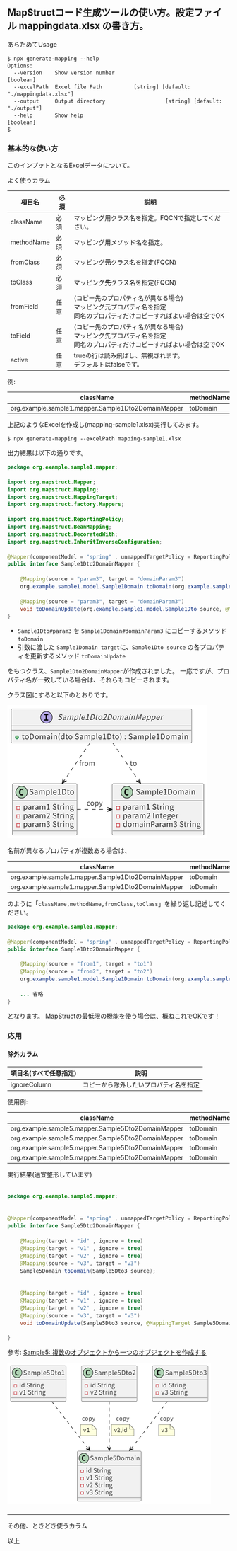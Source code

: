 
## MapStructコード生成ツールの使い方。設定ファイル mappingdata.xlsx の書き方。

あらためてUsage

```console
$ npx generate-mapping --help
Options:
  --version    Show version number                                     [boolean]
  --excelPath  Excel file Path          [string] [default: "./mappingdata.xlsx"]
  --output     Output directory                   [string] [default: "./output"]
  --help       Show help                                               [boolean]
$ 
```


### 基本的な使い方

このインプットとなるExcelデータについて。

よく使うカラム

|項目名|必須|説明|
|--|--|--|
|className|必須|マッピング用クラス名を指定。FQCNで指定してください。|
|methodName|必須|マッピング用メソッド名を指定。|
|fromClass|必須|マッピング**元**クラス名を指定(FQCN)|
|toClass|必須|マッピング**先**クラス名を指定(FQCN)|
|fromField|任意|(コピー先のプロパティ名が異なる場合)<br />マッピング元プロパティ名を指定<br />同名のプロパティだけコピーすればよい場合は空でOK|
|toField|任意|(コピー先のプロパティ名が異なる場合)<br />マッピング先プロパティ名を指定<br />同名のプロパティだけコピーすればよい場合は空でOK|
|active|任意|trueの行は読み飛ばし、無視されます。<br/>デフォルトはfalseです。|



例:

| className                                          | methodName | fromClass                            | toClass                                 | fromField | toField      |
| -------------------------------------------------- | ---------- | ------------------------------------ | --------------------------------------- | --------- | ------------ |
| org.example.sample1.mapper.Sample1Dto2DomainMapper | toDomain   | org.example.sample1.model.Sample1Dto | org.example.sample1.model.Sample1Domain | param3    | domainParam3 |

上記のようなExcelを作成し(mapping-sample1.xlsx)実行してみます。


```console
$ npx generate-mapping --excelPath mapping-sample1.xlsx 
```

出力結果は以下の通りです。

```java
package org.example.sample1.mapper;

import org.mapstruct.Mapper;
import org.mapstruct.Mapping;
import org.mapstruct.MappingTarget;
import org.mapstruct.factory.Mappers;

import org.mapstruct.ReportingPolicy;
import org.mapstruct.BeanMapping;
import org.mapstruct.DecoratedWith;
import org.mapstruct.InheritInverseConfiguration;

@Mapper(componentModel = "spring" , unmappedTargetPolicy = ReportingPolicy.WARN  )
public interface Sample1Dto2DomainMapper {

    @Mapping(source = "param3", target = "domainParam3")
    org.example.sample1.model.Sample1Domain toDomain(org.example.sample1.model.Sample1Dto source);

    @Mapping(source = "param3", target = "domainParam3")
    void toDomainUpdate(org.example.sample1.model.Sample1Dto source, @MappingTarget org.example.sample1.model.Sample1Domain target);
}
```


- ``Sample1Dto#param3`` を ``Sample1Domain#domainParam3`` にコピーするメソッド ``toDomain``
- 引数に渡した ``Sample1Domain target``に、``Sample1Dto source`` の各プロパティを更新するメソッド ``toDomainUpdate``

をもつクラス、``Sample1Dto2DomainMapper``が作成されました。
一応ですが、プロパティ名が一致している場合は、それらもコピーされます。

 クラス図にすると以下のとおりです。
 
![alt text](sample1.png)


名前が異なるプロパティが複数ある場合は、


| className                                          | methodName | fromClass                            | toClass                                 | fromField | toField |
| -------------------------------------------------- | ---------- | ------------------------------------ | --------------------------------------- | --------- | ------- |
| org.example.sample1.mapper.Sample1Dto2DomainMapper | toDomain   | org.example.sample1.model.Sample1Dto | org.example.sample1.model.Sample1Domain | from1     | to1     |
| org.example.sample1.mapper.Sample1Dto2DomainMapper | toDomain   | org.example.sample1.model.Sample1Dto | org.example.sample1.model.Sample1Domain | from2     | to2     |

のように「``className,methodName,fromClass,toClass``」を繰り返し記述してください。


```java
package org.example.sample1.mapper;

@Mapper(componentModel = "spring" , unmappedTargetPolicy = ReportingPolicy.WARN  )
public interface Sample1Dto2DomainMapper {

    @Mapping(source = "from1", target = "to1")
    @Mapping(source = "from2", target = "to2")
    org.example.sample1.model.Sample1Domain toDomain(org.example.sample1.model.Sample1Dto source);

    ... 省略
}
```

となります。
MapStructの最低限の機能を使う場合は、概ねこれでOKです！



### 応用

#### 除外カラム

| 項目名(すべて任意指定) | 説明                                   |
| ---------------------- | -------------------------------------- |
| ignoreColumn           | コピーから除外したいプロパティ名を指定 |


使用例:


| className                                          | methodName | fromClass                             | toClass                                 | fromField | toField | ignoreColumn |
| -------------------------------------------------- | ---------- | ------------------------------------- | --------------------------------------- | --------- | ------- | ------------ |
| org.example.sample5.mapper.Sample5Dto2DomainMapper | toDomain   | org.example.sample5.model.Sample5Dto3 | org.example.sample5.model.Sample5Domain |           |         | id           |
| org.example.sample5.mapper.Sample5Dto2DomainMapper | toDomain   | org.example.sample5.model.Sample5Dto3 | org.example.sample5.model.Sample5Domain |           |         | v1           |
| org.example.sample5.mapper.Sample5Dto2DomainMapper | toDomain   | org.example.sample5.model.Sample5Dto3 | org.example.sample5.model.Sample5Domain |           |         | v2           |
| org.example.sample5.mapper.Sample5Dto2DomainMapper | toDomain   | org.example.sample5.model.Sample5Dto3 | org.example.sample5.model.Sample5Domain | v3        | v3      |              |
    
実行結果(適宜整形しています)


```java

package org.example.sample5.mapper;


@Mapper(componentModel = "spring" , unmappedTargetPolicy = ReportingPolicy.WARN  )
public interface Sample5Dto2DomainMapper {

    @Mapping(target = "id" , ignore = true)
    @Mapping(target = "v1" , ignore = true)
    @Mapping(target = "v2" , ignore = true)
    @Mapping(source = "v3", target = "v3")
    Sample5Domain toDomain(Sample5Dto3 source);


    @Mapping(target = "id" , ignore = true)
    @Mapping(target = "v1" , ignore = true)
    @Mapping(target = "v2" , ignore = true)
    @Mapping(source = "v3", target = "v3")
    void toDomainUpdate(Sample5Dto3 source, @MappingTarget Sample5Domain target);

}
```

参考: [Sample5: 複数のオブジェクトから一つのオブジェクトを作成する](https://github.com/masatomix/MapStructSample?tab=readme-ov-file#sample5-%E8%A4%87%E6%95%B0%E3%81%AE%E3%82%AA%E3%83%96%E3%82%B8%E3%82%A7%E3%82%AF%E3%83%88%E3%81%8B%E3%82%89%E4%B8%80%E3%81%A4%E3%81%AE%E3%82%AA%E3%83%96%E3%82%B8%E3%82%A7%E3%82%AF%E3%83%88%E3%82%92%E4%BD%9C%E6%88%90%E3%81%99%E3%82%8B)

![alt text](sample5.png)



#### 

------

その他、ときどき使うカラム




以上